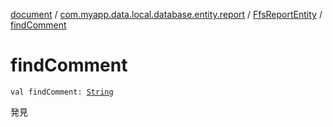 [document](../../index.md) / [com.myapp.data.local.database.entity.report](../index.md) / [FfsReportEntity](index.md) / [findComment](./find-comment.md)

# findComment

`val findComment: `[`String`](https://kotlinlang.org/api/latest/jvm/stdlib/kotlin/-string/index.html)

発見

